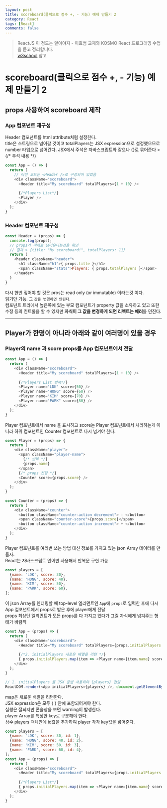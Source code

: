 ```yaml
---
layout: post
title: scoreboard(클릭으로 점수 +, - 기능) 예제 만들기 2
category: React
tags: [React]
comments: false
---
```

> ReactJS 이 정도는 알아야지 - 이효범 교재와 KOSMO React 프로그래밍 수업을 듣고 정리합니다.  
> [w3school](https://www.w3schools.com) 참고

# scoreboard(클릭으로 점수 +, - 기능) 예제 만들기 2

## props 사용하여 scoreboard 제작

### App 컴포넌트 재구성
Header 컴포넌트를 html attribute처럼 설정한다.  
title은 스트링으로 넘어갈 것이고 totalPlayers는 JSX expression으로 설정했으므로 number 타입으로 넘어간다.
JSX에서 주석은 자바스크립트와 같으나 {}로 묶어준다 > {/* 주석 내용 */}

```javascript
const App = () => {
  return (
    // 이전 코드는 <Header />로 구성되어 있었음
    <div className="scoreboard">
      <Header title="My scoreboard" totalPlayers={1 + 10} />
      
      {/*Players List*/}
      <Player />
    </div>
  );
}
```

### Header 컴포넌트 재구성

```javascript
const Header = (props) => {
  console.log(props); 
  // props가 객체로 넘어온다는것을 확인
  // 결과 > {title: "My scoreboard!", totalPlayers: 11}
  return (
    <header className="header">
      <h1 className="h1">{ props.title }</h1>
      <span className="stats">Players: { props.totalPlayers }</span>
    </header>
  )
}
```

다시 한번 짚어야 할 것은 pros는 read only (or immutable) 이라는것 이다.  
읽기만 가능. 그 `값을 변경하면 안된다`.  
컴포넌트 트리에서 높은쪽에 있는 부모 컴포넌트가 property 값을 소유하고 있고 또한 수정 등의 컨트롤을 할 수 있지만 **자식이 그 값을 변경하게 되면 리액트는 에러**를 던진다.

---

## Player가 한명이 아니라 아래와 같이 여러명이 있을 경우

### Player의 name 과 score props를 App 컴포넌트에서 전달

```javascript
const App = () => {
  return (
    <div className="scoreboard">
      <Header title="My scoreboard" totalPlayers={1 + 10} />
      
      {/*Players List 반복*/}
      <Player name="LDK" score={50} />
      <Player name="HONG" score={60} />
      <Player name="KIM" score={70} />
      <Player name="PARK" score={80} />
    </div>
  );
}
```

Player 컴포넌트에서 name 을 표시하고 score는 Player 컴포넌트에서 처리하는게 아니라 하위 컴포넌트인 Counter 컴포넌트로 다시 넘겨야 한다.  

```javascript
const Player = (props) => {
  return (
    <div className="player">
      <span className="player-name">
		{/* 반복 */}
		{props.name} 
      </span>
	  {/* props 전달 */}
	  <Counter score={props.score} /> 
    </div>
  );
}
 
const Counter = (props) => {
  return (
    <div className="counter">
      <button className="counter-action decrement"> - </button>
      <span className="counter-score">{props.score}</span>
      <button className="counter-action increment"> + </button>
    </div>
  );
}
```

Player 컴포넌트를 여러번 쓰는 방법 대신 정보를 가지고 있는 json Array 데이터를 만들자.  
React는 자바스크립트 언어만 사용해서 반복문 구현 가능  

```javascript
const players = [
  {name: 'LDK', score: 30},
  {name: 'HONG', score: 40},
  {name: 'KIM', score: 50},
  {name: 'PARK', score: 60},
];
```

이 json Array를 렌더링할 때 top-level 엘리먼트인 `App`에 `props`로 입력한 후에 다시 App 컴포넌트에서 props로 받은 후에 player에게 전달  
props 최상단 엘리먼트가 모든 props를 다 가지고 있다가 그걸 자식에게 넘겨주는 형태가 바람직  

```javascript
const App = (props) => {
  return (
    <div className="scoreboard">
      <Header title="My scoreboard" totalPlayers={props.initialPlayers.length} />
      
      {/*2. initialPlayers 새로운 배열을 리턴 */}
      { props.initialPlayers.map(item => <Player name={item.name} score={item.score} />) }
    </div>
  );
}

// 1. initialPlayers 를 JSX 문법 사용히야 {players} 전달
ReactDOM.render(<App initialPlayers={players} />, document.getElementById('root'));
```
map은 새로운 배열을 리턴한다.  
JSX expression은 모두 { } 안에 포함되어져야 한다.  
실행은 잘되지만 콘솔창을 보면 warning이 발생한다.  
player Array를 특정한 key로 구분해야 한다.  
상수 players 객체안에 id값을 추가하여 player 각각 key값을 넣어준다.  

```javascript
const players = [
  {name: 'LDK', score: 30, id: 1},
  {name: 'HONG', score: 40, id: 2},
  {name: 'KIM', score: 50, id: 3},
  {name: 'PARK', score: 60, id: 4},
];
const App = (props) => {
  return (
    <div className="scoreboard">
      <Header title="My scoreboard" totalPlayers={props.initialPlayers.length} />
      
      {/*Players List*/}
      { props.initialPlayers.map(item => <Player name={item.name} score={item.score} key={item.id.toString()} />) }
    </div>
  );
}
```
